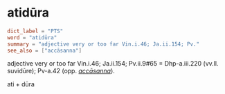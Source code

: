 # atidūra

``` toml
dict_label = "PTS"
word = "atidūra"
summary = "adjective very or too far Vin.i.46; Ja.ii.154; Pv."
see_also = ["accāsanna"]
```

adjective very or too far Vin.i.46; Ja.ii.154; Pv.ii.9#65 = Dhp\-a.iii.220 (vv.ll. suvidūre); Pv\-a.42 (opp. *[accāsanna](accāsanna.md)*).

ati \+ dūra

